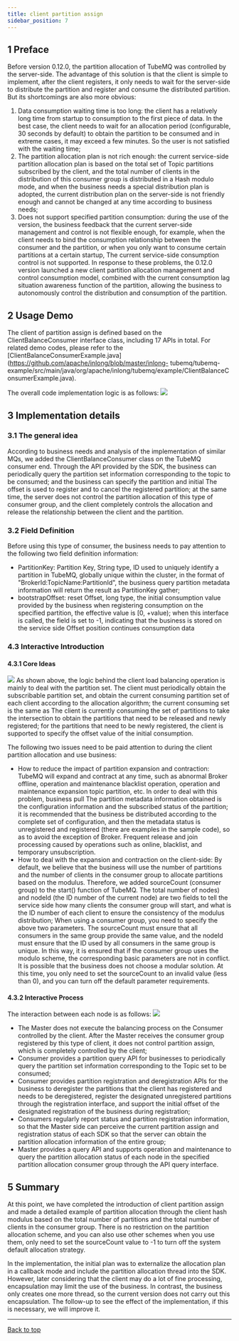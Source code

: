 ```yaml
---
title: client partition assign
sidebar_position: 7
---
```


## 1 Preface
Before version 0.12.0, the partition allocation of TubeMQ was controlled by the server-side. The advantage of this solution is that the client is simple to implement, after the client registers, it only needs to wait for the server-side to distribute the partition and register and consume the distributed partition. But its shortcomings are also more obvious:
1. Data consumption waiting time is too long: the client has a relatively long time from startup to consumption to the first piece of data. In the best case, the client needs to wait for an allocation period (configurable, 30 seconds by default) to obtain the partition to be consumed and in extreme cases, it may exceed a few minutes. So the user is not satisfied with the waiting time;
2. The partition allocation plan is not rich enough: the current service-side partition allocation plan is based on the total set of Topic partitions subscribed by the client, and the total number of clients in the distribution of this consumer group is distributed in a Hash modulo mode, and when the business needs a special distribution plan is adopted, the current distribution plan on the server-side is not friendly enough and cannot be changed at any time according to business needs;
3. Does not support specified partition consumption: during the use of the version, the business feedback that the current server-side management and control is not flexible enough, for example, when the client needs to bind the consumption relationship between the consumer and the partition, or when you only want to consume certain partitions at a certain startup, The current service-side consumption control is not supported.
In response to these problems, the 0.12.0 version launched a new client partition allocation management and control consumption model, combined with the current consumption lag situation awareness function of the partition, allowing the business to autonomously control the distribution and consumption of the partition.

## 2 Usage Demo
The client of partition assign is defined based on the ClientBalanceConsumer interface class, including 17 APIs in total. For related demo codes, please refer to the [ClientBalanceConsumerExample.java](https://github.com/apache/inlong/blob/master/inlong- tubemq/tubemq-example/src/main/java/org/apache/inlong/tubemq/example/ClientBalanceConsumerExample.java). 

The overall code implementation logic is as follows:
![](img/partition_assign/example.png)

## 3 Implementation details
### 3.1 The general idea
According to business needs and analysis of the implementation of similar MQs, we added the ClientBalanceConsumer class on the TubeMQ consumer end. Through the API provided by the SDK, the business can periodically query the partition set information corresponding to the topic to be consumed; and the business can specify the partition and initial The offset is used to register and to cancel the registered partition; at the same time, the server does not control the partition allocation of this type of consumer group, and the client completely controls the allocation and release the relationship between the client and the partition.

### 3.2 Field Definition
Before using this type of consumer, the business needs to pay attention to the following two field definition information:
- PartitionKey: Partition Key, String type, ID used to uniquely identify a partition in TubeMQ, globally unique within the cluster, in the format of "BrokerId:TopicName:PartitionId", the business query partition metadata information will return the result as PartitionKey gather;
- bootstrapOffset: reset Offset, long type, the initial consumption value provided by the business when registering consumption on the specified partition, the effective value is [0, +value); when this interface is called, the field is set to -1, indicating that the business is stored on the service side Offset position continues consumption data

### 4.3 Interactive Introduction
#### 4.3.1 Core Ideas
![](img/partition_assign/topic_assign.png)
As shown above, the logic behind the client load balancing operation is mainly to deal with the partition set. The client must periodically obtain the subscribable partition set, and obtain the current consuming partition set of each client according to the allocation algorithm; the current consuming set is the same as The client is currently consuming the set of partitions to take the intersection to obtain the partitions that need to be released and newly registered; for the partitions that need to be newly registered, the client is supported to specify the offset value of the initial consumption.

The following two issues need to be paid attention to during the client partition allocation and use business:
- How to reduce the impact of partition expansion and contraction: TubeMQ will expand and contract at any time, such as abnormal Broker offline, operation and maintenance blacklist operation, operation and maintenance expansion topic partition, etc. In order to deal with this problem, business pull The partition metadata information obtained is the configuration information and the subscribed status of the partition; it is recommended that the business be distributed according to the complete set of configuration, and then the metadata status is unregistered and registered (there are examples in the sample code), so as to avoid the exception of Broker. Frequent release and join processing caused by operations such as online, blacklist, and temporary unsubscription.
- How to deal with the expansion and contraction on the client-side: By default, we believe that the business will use the number of partitions and the number of clients in the consumer group to allocate partitions based on the modulus. Therefore, we added sourceCount (consumer group) to the start() function of TubeMQ. The total number of nodes) and nodeId (the ID number of the current node) are two fields to tell the service side how many clients the consumer group will start, and what is the ID number of each client to ensure the consistency of the modulus distribution; When using a consumer group, you need to specify the above two parameters. The sourceCount must ensure that all consumers in the same group provide the same value, and the nodeId must ensure that the ID used by all consumers in the same group is unique. In this way, it is ensured that if the consumer group uses the modulo scheme, the corresponding basic parameters are not in conflict. It is possible that the business does not choose a modular solution. At this time, you only need to set the sourceCount to an invalid value (less than 0), and you can turn off the default parameter requirements.

#### 4.3.2 Interactive Process
The interaction between each node is as follows:
![](img/partition_assign/flow_diagram.png)
- The Master does not execute the balancing process on the Consumer controlled by the client. After the Master receives the consumer group registered by this type of client, it does not control partition assign, which is completely controlled by the client;
- Consumer provides a partition query API for businesses to periodically query the partition set information corresponding to the Topic set to be consumed;
- Consumer provides partition registration and deregistration APIs for the business to deregister the partitions that the client has registered and needs to be deregistered, register the designated unregistered partitions through the registration interface, and support the initial offset of the designated registration of the business during registration;
- Consumers regularly report status and partition registration information, so that the Master side can perceive the current partition assign and registration status of each SDK so that the server can obtain the partition allocation information of the entire group;
- Master provides a query API and supports operation and maintenance to query the partition allocation status of each node in the specified partition allocation consumer group through the API query interface.

## 5 Summary
At this point, we have completed the introduction of client partition assign and made a detailed example of partition allocation through the client hash modulus based on the total number of partitions and the total number of clients in the consumer group. There is no restriction on the partition allocation scheme, and you can also use other schemes when you use them,  only need to set the sourceCount value to -1 to turn off the system default allocation strategy.

In the implementation, the initial plan was to externalize the allocation plan in a callback mode and include the partition allocation thread into the SDK. However, later considering that the client may do a lot of fine processing, encapsulation may limit the use of the business. In contrast, the business only creates one more thread, so the current version does not carry out this encapsulation. The follow-up to see the effect of the implementation, if this is necessary, we will improve it.

---
<a href="#top">Back to top</a>